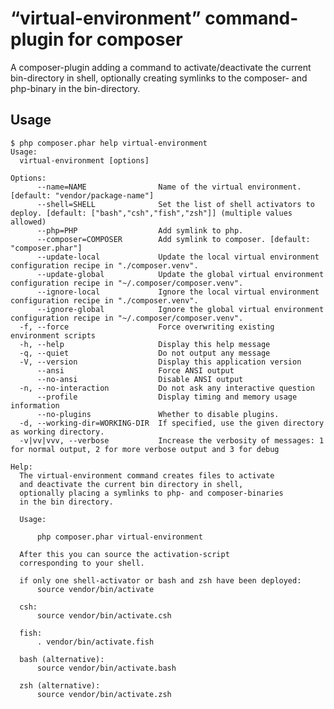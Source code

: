 # “virtual-environment” command-plugin for composer

A composer-plugin adding a command to activate/deactivate the current
bin-directory in shell, optionally creating symlinks to the composer-
and php-binary in the bin-directory.

## Usage

    $ php composer.phar help virtual-environment
    Usage:
      virtual-environment [options]
    
    Options:
          --name=NAME                Name of the virtual environment. [default: "vendor/package-name"]
          --shell=SHELL              Set the list of shell activators to deploy. [default: ["bash","csh","fish","zsh"]] (multiple values allowed)
          --php=PHP                  Add symlink to php.
          --composer=COMPOSER        Add symlink to composer. [default: "composer.phar"]
          --update-local             Update the local virtual environment configuration recipe in "./composer.venv".
          --update-global            Update the global virtual environment configuration recipe in "~/.composer/composer.venv".
          --ignore-local             Ignore the local virtual environment configuration recipe in "./composer.venv".
          --ignore-global            Ignore the global virtual environment configuration recipe in "~/.composer/composer.venv".
      -f, --force                    Force overwriting existing environment scripts
      -h, --help                     Display this help message
      -q, --quiet                    Do not output any message
      -V, --version                  Display this application version
          --ansi                     Force ANSI output
          --no-ansi                  Disable ANSI output
      -n, --no-interaction           Do not ask any interactive question
          --profile                  Display timing and memory usage information
          --no-plugins               Whether to disable plugins.
      -d, --working-dir=WORKING-DIR  If specified, use the given directory as working directory.
      -v|vv|vvv, --verbose           Increase the verbosity of messages: 1 for normal output, 2 for more verbose output and 3 for debug
    
    Help:
      The virtual-environment command creates files to activate
      and deactivate the current bin directory in shell,
      optionally placing a symlinks to php- and composer-binaries
      in the bin directory.
      
      Usage:
      
          php composer.phar virtual-environment
      
      After this you can source the activation-script
      corresponding to your shell.
      
      if only one shell-activator or bash and zsh have been deployed:
          source vendor/bin/activate
      
      csh:
          source vendor/bin/activate.csh
      
      fish:
          . vendor/bin/activate.fish
      
      bash (alternative):
          source vendor/bin/activate.bash
      
      zsh (alternative):
          source vendor/bin/activate.zsh

